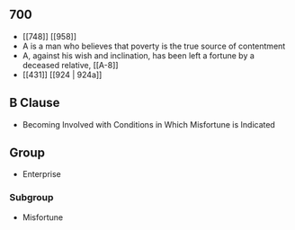 ## 700
- [[748]] [[958]] 
- A is a man who believes that poverty is the true source of contentment
- A, against his wish and inclination, has been left a fortune by a deceased relative, [[A-8]]
- [[431]] [[924 | 924a]] 

## B Clause
- Becoming Involved with Conditions in Which Misfortune is Indicated

## Group
- Enterprise

### Subgroup
- Misfortune

